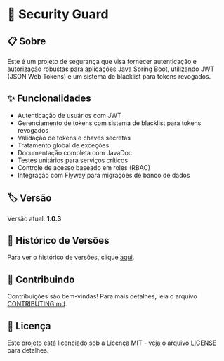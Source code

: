 # 📘 Security Guard
## 📋 Sobre
Este é um projeto de segurança que visa fornecer autenticação e autorização robustas para aplicações Java Spring Boot, utilizando JWT (JSON Web Tokens) e um sistema de blacklist para tokens revogados.

## ✨ Funcionalidades
* Autenticação de usuários com JWT
* Gerenciamento de tokens com sistema de blacklist para tokens revogados
* Validação de tokens e chaves secretas
* Tratamento global de exceções
* Documentação completa com JavaDoc
* Testes unitários para serviços críticos
* Controle de acesso baseado em roles (RBAC)
* Integração com Flyway para migrações de banco de dados

## 🏷️ Versão
Versão atual: **1.0.3**

## 📝 Histórico de Versões
Para ver o histórico de versões, clique [aqui](CHANGELOG.md).

## 👥 Contribuindo
Contribuições são bem-vindas! Para mais detalhes, leia o arquivo [CONTRIBUTING.md](CONTRIBUTING.md).

## 📄 Licença
Este projeto está licenciado sob a Licença MIT - veja o arquivo [LICENSE](LICENSE) para detalhes.
